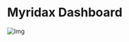 # Myridax Dashboard

![Img]([https://ibb.co/TkNW0xb](https://i.ibb.co/56JKjgn/Ofr-lse-1-modified.png)https://i.ibb.co/56JKjgn/Ofr-lse-1-modified.png)
